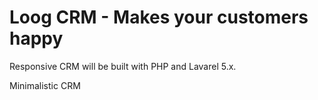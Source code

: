 # Loog CRM - Makes your customers happy

Responsive CRM will be built with PHP and Lavarel 5.x.

Minimalistic CRM

